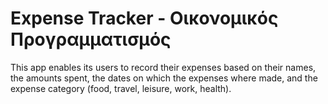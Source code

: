 # Expense Tracker - Οικονομικός Προγραμματισμός

This app enables its users to record their expenses based on their names, the amounts spent, the dates on which the expenses where made, and the expense category (food, travel, leisure, work, health).
